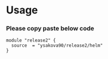 # Usage

### Please copy paste below code
```
module "release2" {
  source  = "ysakova90/release2/helm"
}
```

